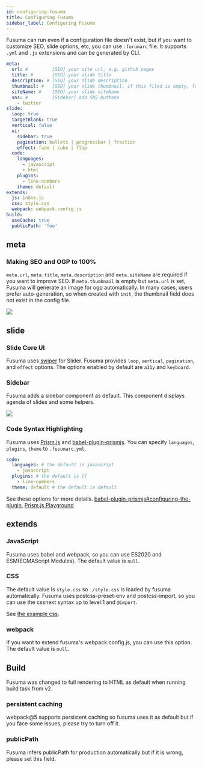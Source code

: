 ```yaml
---
id: configuring-fusuma
title: Configuring Fusuma
sidebar_label: Configuring Fusuma
---
```


Fusuma can run even if a configuration file doesn't exist, but if you want to customize SEO, slide options, etc, you can use `.furumarc` file. It supports `.yml` and `.js` extensions and can be generated by CLI.

```yml
meta:
  url: #         [SEO] your site url, e.g. github pages
  title: #       [SEO] your slide title
  description: # [SEO] your slide description
  thumbnail: #   [SEO] your slide thumbnail, if this filed is empty, fusuma will create an image
  siteName: #    [SEO] your slide siteName
  sns: #         [Sidebar] add SNS buttons
    - twitter
slide:
  loop: true
  targetBlank: true
  vertical: false
  ui:
    sidebar: true
    pagination: bullets | progressbar | fraction
    effect: fade | cube | flip
  code:
    languages:
      - javascript
      - html
    plugins:
      - line-numbers
    theme: default
extends:
  js: index.js
  css: style.css
  webpack: webpack.config.js
build:
  useCache: true
  publicPath: 'foo'
```

## meta

### Making SEO and OGP to 100%

`meta.url`, `meta.title`, `meta.description` and `meta.siteName` are required if you want to improve SEO. If `meta.thumbnail` is empty but `meta.url` is set, Fusuma will generate an image for ogp automatically. In many cases, users prefer auto-generation, so when created with `init`, the thumbnail field does not exist in the config file.

![](assets/og-image.png)

## slide

### Slide Core UI

Fusuma uses [swiper](https://swiperjs.com/) for Slider. Fusuma provides `loop`, `vertical`, `pagination`, and `effect` options. The options enabled by default are `a11y` and `keyboard`.

### Sidebar

Fusuma adds a sidebar component as default. This component displays agenda of slides and some helpers.

![](assets/sidebar.png)

### Code Syntax Highlighting

Fusuma uses [Prism.js](https://prismjs.com/) and [babel-plugin-prismjs](https://github.com/mAAdhaTTah/babel-plugin-prismjs). You can specify `languages`, `plugins`, `theme` to `.fusumarc.yml`.

```yml
code:
  languages: # the default is javascript
    - javascript
  plugins: # the default is []
    - line-numbers
  theme: default # the default is default
```

See these options for more details. [babel-plugin-prismjs#configuring-the-plugin](https://github.com/mAAdhaTTah/babel-plugin-prismjs#configuring-the-plugin), [Prism.js Playground](https://prismjs.com/test.html#language=markup)

## extends

### JavaScript

Fusuma uses babel and webpack, so you can use ES2020 and ESM(ECMAScript Modules). The default value is `null`.

### CSS

The default value is `style.css` so `./style.css` is loaded by fusuma automatically. Fusuma uses postcss-preset-env and postcss-import, so you can use the cssnext syntax up to level:1 and `@import`.

See [the example css](https://github.com/hiroppy/fusuma/blob/master/samples/intro/style.css).

### webpack

If you want to extend fusuma's webpack.config.js, you can use this option. The default value is `null`.

## Build

Fusuma was changed to full rendering to HTML as default when running build task from v2.

### persistent caching

webpack@5 supports persistent caching so fusuma uses it as default but if you face some issues, please try to turn off it.

### publicPath

Fusuma infers publicPath for production automatically but if it is wrong, please set this field.
